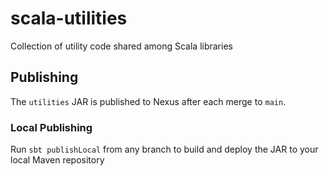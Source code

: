 # scala-utilities

Collection of utility code shared among Scala libraries

## Publishing

The `utilities` JAR is published to Nexus after each merge to `main`.

### Local Publishing

Run `sbt publishLocal` from any branch to build and deploy the JAR to your local
Maven repository
